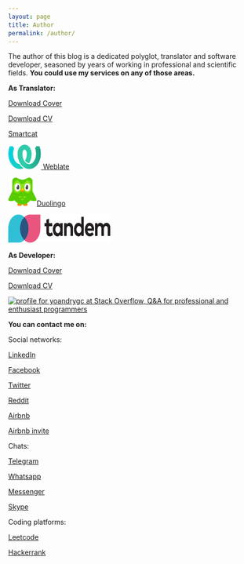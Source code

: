 ```yaml
---
layout: page
title: Author
permalink: /author/
---
```


The author of this blog is a dedicated polyglot, translator and software developer, seasoned by years of working in professional and scientific fields.
**You could use my services on any of those areas.** 

**As Translator:**

[Download Cover](/files/CL-Translator_Yoandry_Gonzalez_Castro_English_v1.0.pdf)

[Download CV](/files/CV-Translator_Yoandry_Gonzalez_Castro_v1.0.pdf)

[Smartcat](https://www.smartcat.com/marketplace/user/yoandry-gonzalez)

<a href="https://hosted.weblate.org/user/yoandrygc/"><img src="/files/weblate.svg" width="67" height="50" alt="profile for yoandrygc at Weblate, Platform for localization of libre software projects" title="profile for yoandrygc at Weblate, Platform for localization of libre software projects"> Weblate</a>

<a href="https://www.duolingo.com/profile/yoandrygc"><img src="/files/duolingo.svg" width="58" height="58" alt="profile for yoandrygc at Duolingo, platform for language learning." title="profile for yoandrygc at Duolingo, platform for language learning.">Duolingo</a>

<a href="https://app.tandem.net/members/yoandry4433520"><img src="/files/tandem.svg" width="208" height="58" alt="profile for yoandrygc at Stack Overflow, Q&amp;A for professional and enthusiast programmers" title="profile for yoandrygc at Stack Overflow, Q&amp;A for professional and enthusiast programmers"></a>

**As Developer:**

[Download Cover](/files/CL-Developer_Yoandry_Gonzalez_Castro_English_v1.0.pdf)

[Download CV](/files/CV-Developer_Yoandry_Gonzalez_Castro.pdf)

<a href="https://stackoverflow.com/users/4773227/yoandrygc"><img src="https://stackoverflow.com/users/flair/4773227.png" width="208" height="58" alt="profile for yoandrygc at Stack Overflow, Q&amp;A for professional and enthusiast programmers" title="profile for yoandrygc at Stack Overflow, Q&amp;A for professional and enthusiast programmers"></a>

**You can contact me on:**

Social networks:

[LinkedIn](https://www.linkedin.com/in/yoandrygc)

[Facebook](https://facebook.com/yoandrygc)

[Twitter](https://twitter.com/yoandrygc)

[Reddit](https://www.reddit.com/user/yoandrygc)

[Airbnb](https://www.airbnb.com/users/show/107733491)

[Airbnb invite](https://www.airbnb.com/r/yoandryg1?s=6&t=061n0g)

Chats:

[Telegram](https://t.me/yoandrygc)

[Whatsapp](https://chat.whatsapp.com/KK11YFVPBIg8VUwHITnwqQ)

[Messenger](https://m.me/yoandrygc)

[Skype](https://join.skype.com/invite/wrJxJ7yQW383)

Coding platforms:

[Leetcode](https://leetcode.com/yoandrygc/)

[Hackerrank](https://www.hackerrank.com/yoandrygc)
